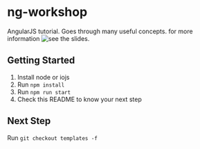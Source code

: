 # ng-workshop

AngularJS tutorial. Goes through many useful concepts. for more information ![see the slides](http://slides.com/rimvydaskulda/intro-to-angularjs).

## Getting Started

1. Install node or iojs
2. Run `npm install`
3. Run `npm run start`
4. Check this README to know your next step

## Next Step

Run `git checkout templates -f`
